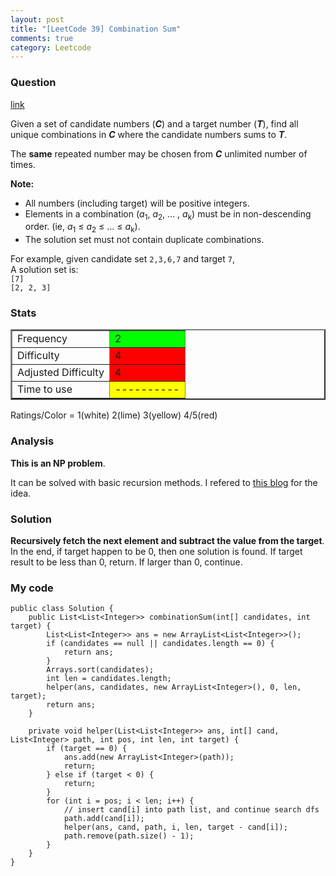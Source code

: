 ```yaml
---
layout: post
title: "[LeetCode 39] Combination Sum"
comments: true
category: Leetcode
---
```


### Question

[link](http://oj.leetcode.com/problems/combination-sum/)

<div class="question-content">
            <p></p><p>
Given a set of candidate numbers (<b><i>C</i></b>) and a target number (<b><i>T</i></b>), find all unique combinations in <b><i>C</i></b> where the candidate numbers sums to <b><i>T</i></b>. 
</p>

<p>The <b>same</b> repeated number may be chosen from <b><i>C</i></b> unlimited number of times.
</p>

<p><b>Note:</b><br>
</p><ul>
<li>All numbers (including target) will be positive integers.</li>
<li>Elements in a combination (<i>a</i><sub>1</sub>, <i>a</i><sub>2</sub>, … , <i>a</i><sub>k</sub>) must be in non-descending order. (ie, <i>a</i><sub>1</sub> ≤ <i>a</i><sub>2</sub> ≤ … ≤ <i>a</i><sub>k</sub>).</li>
<li>The solution set must not contain duplicate combinations.</li>
</ul>
<p></p>

<p>
For example, given candidate set <code>2,3,6,7</code> and target <code>7</code>, <br>
A solution set is: <br>
<code>[7]</code> <br>
<code>[2, 2, 3]</code> <br>
</p>
<p></p>
          </div>

### Stats

<table border="2">
	<tr>
		<td>Frequency</td>
		<td bgcolor="lime">2</td>
	</tr>
	<tr>
		<td>Difficulty</td>
		<td bgcolor="red">4</td>
	</tr>
	<tr>
		<td>Adjusted Difficulty</td>
		<td bgcolor="red">4</td>
	</tr>
	<tr>
		<td>Time to use</td>
		<td bgcolor="yellow">----------</td>
	</tr>
</table>

Ratings/Color = 1(white) 2(lime) 3(yellow) 4/5(red)

### Analysis

**This is an NP problem**.

It can be solved with basic recursion methods. I refered to [this blog](http://blog.csdn.net/linhuanmars/article/details/20828631) for the idea.

### Solution

**Recursively fetch the next element and subtract the value from the target**. In the end, if target happen to be 0, then one solution is found. If target result to be less than 0, return. If larger than 0, continue.

### My code

    public class Solution {
        public List<List<Integer>> combinationSum(int[] candidates, int target) {
            List<List<Integer>> ans = new ArrayList<List<Integer>>();
            if (candidates == null || candidates.length == 0) {
                return ans;
            }
            Arrays.sort(candidates);
            int len = candidates.length;
            helper(ans, candidates, new ArrayList<Integer>(), 0, len, target);
            return ans;
        }

        private void helper(List<List<Integer>> ans, int[] cand, List<Integer> path, int pos, int len, int target) {
            if (target == 0) {
                ans.add(new ArrayList<Integer>(path));
                return;
            } else if (target < 0) {
                return;
            }
            for (int i = pos; i < len; i++) {
                // insert cand[i] into path list, and continue search dfs
                path.add(cand[i]);
                helper(ans, cand, path, i, len, target - cand[i]);
                path.remove(path.size() - 1);
            }
        }
    }
